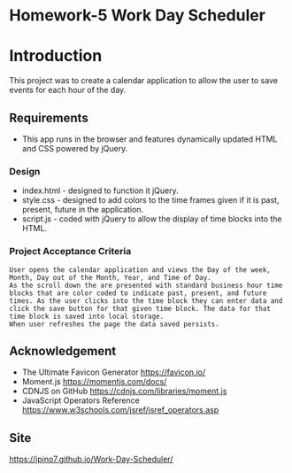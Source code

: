# Homework-5 Work Day Scheduler

# Introduction
This project was to create a calendar application to allow the user to save events for each hour of the day.

## Requirements 
 * This app runs in the browser and features dynamically updated HTML and CSS powered by jQuery.

### Design
 * index.html - designed to function it jQuery.
 * style.css - designed to add colors to the time frames given if it is past, present, future in the application.
 * script.js - coded with jQuery to allow the display of time blocks into the HTML.

### Project Acceptance Criteria
    User opens the calendar application and views the Day of the week, Month, Day out of the Month, Year, and Time of Day.
    As the scroll down the are presented with standard business hour time blocks that are color coded to indicate past, present, and future times. As the user clicks into the time block they can enter data and click the save button for that given time block. The data for that time block is saved into local storage.
    When user refreshes the page the data saved persists.

## Acknowledgement
* The Ultimate Favicon Generator https://favicon.io/
* Moment.js https://momentjs.com/docs/
* CDNJS on GitHub https://cdnjs.com/libraries/moment.js
* JavaScript Operators Reference https://www.w3schools.com/jsref/jsref_operators.asp

## Site
https://jpino7.github.io/Work-Day-Scheduler/
